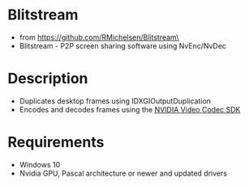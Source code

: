 # Blitstream
- from https://github.com/RMichelsen/Blitstream\
- Blitstream - P2P screen sharing software using NvEnc/NvDec

# Description
- Duplicates desktop frames using IDXGIOutputDuplication
- Encodes and decodes frames using the [NVIDIA Video Codec SDK](https://developer.nvidia.com/nvidia-video-codec-sdk)

# Requirements
- Windows 10
- Nvidia GPU, Pascal architecture or newer and updated drivers
